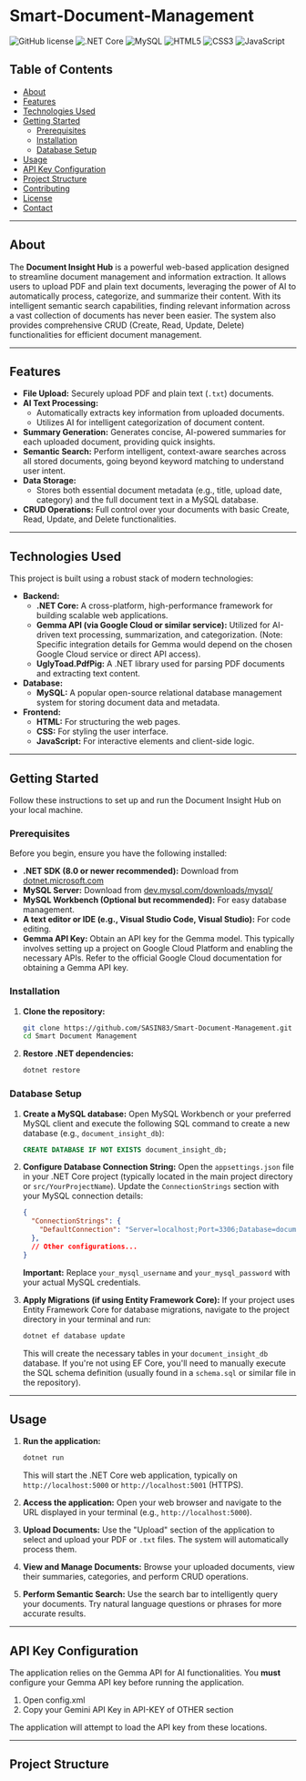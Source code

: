 # Smart-Document-Management

![GitHub license](https://img.shields.io/github/license/YOUR_USERNAME/YOUR_REPOSITORY_NAME?style=flat-square)
![.NET Core](https://img.shields.io/badge/.NET_Core-512BD4?style=for-the-badge&logo=.net&logoColor=white)
![MySQL](https://img.shields.io/badge/MySQL-4479A1?style=for-the-badge&logo=mysql&logoColor=white)
![HTML5](https://img.shields.io/badge/HTML5-E34F26?style=for-the-badge&logo=html5&logoColor=white)
![CSS3](https://img.shields.io/badge/CSS3-1572B6?style=for-the-badge&logo=css3&logoColor=white)
![JavaScript](https://img.shields.io/badge/JavaScript-F7DF1E?style=for-the-badge&logo=javascript&logoColor=black)

## Table of Contents

* [About](#about)
* [Features](#features)
* [Technologies Used](#technologies-used)
* [Getting Started](#getting-started)
    * [Prerequisites](#prerequisites)
    * [Installation](#installation)
    * [Database Setup](#database-setup)
* [Usage](#usage)
* [API Key Configuration](#api-key-configuration)
* [Project Structure](#project-structure)
* [Contributing](#contributing)
* [License](#license)
* [Contact](#contact)

---

## About

The **Document Insight Hub** is a powerful web-based application designed to streamline document management and information extraction. It allows users to upload PDF and plain text documents, leveraging the power of AI to automatically process, categorize, and summarize their content. With its intelligent semantic search capabilities, finding relevant information across a vast collection of documents has never been easier. The system also provides comprehensive CRUD (Create, Read, Update, Delete) functionalities for efficient document management.

---

## Features

* **File Upload:** Securely upload PDF and plain text (`.txt`) documents.
* **AI Text Processing:**
    * Automatically extracts key information from uploaded documents.
    * Utilizes AI for intelligent categorization of document content.
* **Summary Generation:** Generates concise, AI-powered summaries for each uploaded document, providing quick insights.
* **Semantic Search:** Perform intelligent, context-aware searches across all stored documents, going beyond keyword matching to understand user intent.
* **Data Storage:**
    * Stores both essential document metadata (e.g., title, upload date, category) and the full document text in a MySQL database.
* **CRUD Operations:** Full control over your documents with basic Create, Read, Update, and Delete functionalities.

---

## Technologies Used

This project is built using a robust stack of modern technologies:

* **Backend:**
    * **.NET Core:** A cross-platform, high-performance framework for building scalable web applications.
    * **Gemma API (via Google Cloud or similar service):** Utilized for AI-driven text processing, summarization, and categorization. (Note: Specific integration details for Gemma would depend on the chosen Google Cloud service or direct API access).
    * **UglyToad.PdfPig:** A .NET library used for parsing PDF documents and extracting text content.
* **Database:**
    * **MySQL:** A popular open-source relational database management system for storing document data and metadata.
* **Frontend:**
    * **HTML:** For structuring the web pages.
    * **CSS:** For styling the user interface.
    * **JavaScript:** For interactive elements and client-side logic.

---

## Getting Started

Follow these instructions to set up and run the Document Insight Hub on your local machine.

### Prerequisites

Before you begin, ensure you have the following installed:

* **.NET SDK (8.0 or newer recommended):** Download from [dotnet.microsoft.com](https://dotnet.microsoft.com/download)
* **MySQL Server:** Download from [dev.mysql.com/downloads/mysql/](https://dev.mysql.com/downloads/mysql/)
* **MySQL Workbench (Optional but recommended):** For easy database management.
* **A text editor or IDE (e.g., Visual Studio Code, Visual Studio):** For code editing.
* **Gemma API Key:** Obtain an API key for the Gemma model. This typically involves setting up a project on Google Cloud Platform and enabling the necessary APIs. Refer to the official Google Cloud documentation for obtaining a Gemma API key.

### Installation

1.  **Clone the repository:**

    ```bash
    git clone https://github.com/SASIN83/Smart-Document-Management.git
    cd Smart Document Management
    ```

2.  **Restore .NET dependencies:**

    ```bash
    dotnet restore
    ```

### Database Setup

1.  **Create a MySQL database:**
    Open MySQL Workbench or your preferred MySQL client and execute the following SQL command to create a new database (e.g., `document_insight_db`):

    ```sql
    CREATE DATABASE IF NOT EXISTS document_insight_db;
    ```

2.  **Configure Database Connection String:**
    Open the `appsettings.json` file in your .NET Core project (typically located in the main project directory or `src/YourProjectName`). Update the `ConnectionStrings` section with your MySQL connection details:

    ```json
    {
      "ConnectionStrings": {
        "DefaultConnection": "Server=localhost;Port=3306;Database=document_insight_db;Uid=your_mysql_username;Pwd=your_mysql_password;"
      },
      // Other configurations...
    }
    ```
    **Important:** Replace `your_mysql_username` and `your_mysql_password` with your actual MySQL credentials.

3.  **Apply Migrations (if using Entity Framework Core):**
    If your project uses Entity Framework Core for database migrations, navigate to the project directory in your terminal and run:

    ```bash
    dotnet ef database update
    ```
    This will create the necessary tables in your `document_insight_db` database. If you're not using EF Core, you'll need to manually execute the SQL schema definition (usually found in a `schema.sql` or similar file in the repository).

---

## Usage

1.  **Run the application:**

    ```bash
    dotnet run
    ```
    This will start the .NET Core web application, typically on `http://localhost:5000` or `http://localhost:5001` (HTTPS).

2.  **Access the application:**
    Open your web browser and navigate to the URL displayed in your terminal (e.g., `http://localhost:5000`).

3.  **Upload Documents:**
    Use the "Upload" section of the application to select and upload your PDF or `.txt` files. The system will automatically process them.

4.  **View and Manage Documents:**
    Browse your uploaded documents, view their summaries, categories, and perform CRUD operations.

5.  **Perform Semantic Search:**
    Use the search bar to intelligently query your documents. Try natural language questions or phrases for more accurate results.

---

## API Key Configuration

The application relies on the Gemma API for AI functionalities. You **must** configure your Gemma API key before running the application.
1. Open config.xml
2. Copy your Gemini API Key in API-KEY of OTHER section

The application will attempt to load the API key from these locations.

---

## Project Structure
